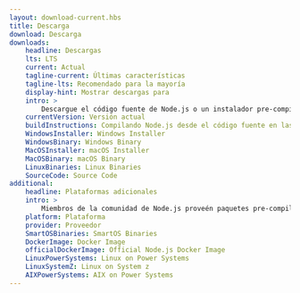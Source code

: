 ```yaml
---
layout: download-current.hbs
title: Descarga
download: Descarga
downloads:
    headline: Descargas
    lts: LTS
    current: Actual
    tagline-current: Últimas características
    tagline-lts: Recomendado para la mayoría
    display-hint: Mostrar descargas para
    intro: >
        Descargue el código fuente de Node.js o un instalador pre-compilado para su plataforma, y comience a desarrollar hoy.
    currentVersion: Versión actual
    buildInstructions: Compilando Node.js desde el código fuente en las plataformas soportadas
    WindowsInstaller: Windows Installer
    WindowsBinary: Windows Binary
    MacOSInstaller: macOS Installer
    MacOSBinary: macOS Binary
    LinuxBinaries: Linux Binaries
    SourceCode: Source Code
additional:
    headline: Plataformas adicionales
    intro: >
        Miembros de la comunidad de Node.js proveén paquetes pre-compilados de forma no oficial para plataformas adicionales no soportadas por el equipo central de Node.js que pueden no estar al mismo nivel de las versiones actuales oficiales de Node.js.
    platform: Plataforma
    provider: Proveedor
    SmartOSBinaries: SmartOS Binaries
    DockerImage: Docker Image
    officialDockerImage: Official Node.js Docker Image
    LinuxPowerSystems: Linux on Power Systems
    LinuxSystemZ: Linux on System z
    AIXPowerSystems: AIX on Power Systems
---
```

